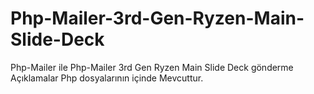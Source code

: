 # Php-Mailer-3rd-Gen-Ryzen-Main-Slide-Deck
Php-Mailer ile Php-Mailer 3rd Gen Ryzen Main Slide Deck gönderme
Açıklamalar Php dosyalarının içinde Mevcuttur.
